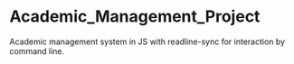 # Academic_Management_Project
Academic management system in JS with readline-sync for interaction by command line.
